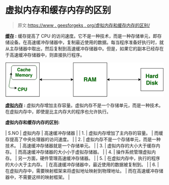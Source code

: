 # 虚拟内存和缓存内存的区别

> 原文:[https://www . geesforgeks . org/虚拟内存和缓存内存的区别/](https://www.geeksforgeeks.org/difference-between-virtual-memory-and-cache-memory/)

**[缓存](https://www.geeksforgeeks.org/cache-memory/) :**
缓存提高了 CPU 的访问速度。它不是一种技术，而是一种存储单元，即存储设备。在高速缓冲存储器中，复制最近使用的数据。每当程序准备好执行时，就从主存储器中取出，然后复制到高速缓冲存储器中。但是，如果它的副本已经存在于高速缓冲存储器中，则直接执行程序。

![](img/053b50c74585e7a53c1ef5bc82359ab3.png)

**[虚拟内存](https://www.geeksforgeeks.org/virtual-memory-operating-systems/) :**
虚拟内存增加主存容量。虚拟内存不是一个存储单元，而是一种技术。在虚拟内存中，即使是比主内存大的程序也允许执行。

**虚拟内存和缓存内存的区别:**

| S.NO | 虚拟内存 | 高速缓冲存储器 |
| 1. | 虚拟内存增加了主内存的容量。 | 而缓存提高了中央处理器的访问速度。 |
| 2. | 虚拟内存不是一个存储单元，而是一种技术。 | 高速缓冲存储器就是一个存储单元。 |
| 3. | 虚拟内存的大小大于缓存内存。 | 而高速缓冲存储器的大小小于虚拟存储器。 |
| 4. | 操作系统管理虚拟内存。 | 另一方面，硬件管理高速缓冲存储器。 |
| 5. | 在虚拟内存中，执行的程序的大小大于主内存。 | 在高速缓冲存储器中，最近使用的数据被复制到。 |
| 6. | 在虚拟内存中，需要映射框架来将虚拟地址映射到物理地址。 | 而在高速缓冲存储器中，不需要这样的映射框架。 |